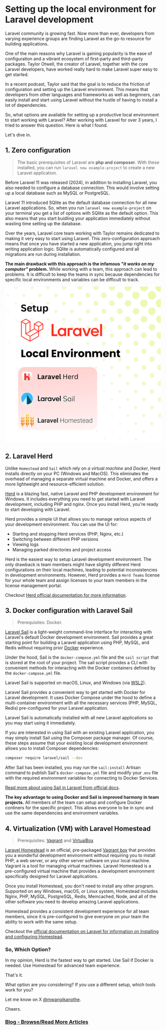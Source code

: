 # Setting up the local environment for Laravel development

Laravel community is growing fast. Now more than ever, developers from varying experience groups are finding Laravel as the go-to resource for building applications.

One of the main reasons why Laravel is gaining popularity is the ease of configuration and a vibrant ecosystem of first-party and third-party packages. Taylor Otwell, the creator of Laravel, together with the core Laravel developers, have worked really hard to make Laravel super easy to get started.

In a recent podcast, Taylor said that the goal is to reduce the friction of configuration and setting up the Laravel environment. This means that developers from other languages and frameworks as well as beginners, can easily install and start using Laravel without the hustle of having to install a lot of dependencies.

So, what options are available for setting up a productive local environment to start working with Laravel? After working with Laravel for over 3 years, I tried to answer this question. Here is what I found.

Let's dive in.

## 1. Zero configuration

> The basic prerequisites of Laravel are **php and composer**. With these installed, you can run `laravel new example-project` to create a new Laravel application.

Before Laravel 11 was released (2024), in addition to installing Laravel, you also needed to configure a database connection. This would involve setting up a local database such as MySQL or PostgreSQL.

Laravel 11 introduced SQlite as the default database connection for all new Laravel applications. So, when you run `laravel new example-project` on your terminal you get a list of options with SQlite as the default option. This also means that you start buidling your application immediately without wasting time setting up the database.

Over the years, Laravel core team working with Taylor remains dedicated to making it very easy to start using Laravel. This zero-configuration approach means that once you have started a new application, you jump right into writing application logic. SQlite is automatically configured and all migrations are run during installation.

**The main drawback with this approach is the infamous *"it works on my computer"* problem.** While working with a team, this approach can lead to problems. It is difficult to keep the teams in sync because dependencies for specific local environments and variables can be difficult to track.

![](https://github.com/mwanginjuguna/public-image-assets/blob/main/blog/laravel-local-development-tools.png?raw=true)

## 2. Laravel Herd

Unlike `Homestead` and `Sail` which rely on *a virtual machine* and *Docker*, Herd installs directly on your PC (Windows and MacOS). This eliminates the overhead of managing a separate virtual machine and Docker, and offers a more lightweight and resource-efficient solution.

[Herd](https://herd.laravel.com/) is a blazing fast, native Laravel and PHP development environment for Windows. It includes everything you need to get started with Laravel development, including PHP and nginx. Once you install Herd, you're ready to start developing with Laravel.

Herd provides a simple UI that allows you to manage various aspects of your development environment. You can use the UI for:

* Starting and stopping Herd services (PHP, Nginx, etc.)
* Switching between different PHP versions
* Viewing logs
* Managing parked directories and project access

Herd is the easiest way to setup Laravel development environment. The only drawback is team members might have slightly different Herd configurations on their local machines, leading to potential inconsistencies in development environments. However, Herd provides a `Herd Teams` license for your whole team and assign licenses to your team members in the license management portal.

Checkout [Herd official documentation for more information](https://herd.laravel.com/).

## 3. Docker configuration with Laravel Sail

> Prerequisites: Docker.

[Laravel Sail](https://laravel.com/docs/11.x/sail) is a light-weight command-line interface for interacting with Laravel's default Docker development environment. Sail provides a great starting point for building a Laravel application using PHP, MySQL, and Redis without requiring prior [Docker](https://www.docker.com/get-started/?ref=mwangikanothe) experience.

Under the hood, Sail is the `docker-compose.yml` file and the `sail script` that is stored at the root of your project. The sail script provides a CLI with convenient methods for interacting with the Docker containers defined by the `docker-compose.yml` file.

Laravel Sail is supported on macOS, Linux, and Windows (via [WSL2](https://docs.microsoft.com/en-us/windows/wsl/about)).

Laravel Sail provides a convenient way to get started with Docker for Laravel development. It uses Docker Compose under the hood to define a multi-container environment with all the necessary services (PHP, MySQL, Redis) pre-configured for your Laravel application.

Laravel Sail is automatically installed with all new Laravel applications so you may start using it immediately.

If you are interested in using Sail with an existing Laravel application, you may simply install Sail using the Composer package manager. Of course, these steps assume that your existing local development environment allows you to install Composer dependencies:

```bash
composer require laravel/sail --dev
```

After Sail has been installed, you may run the `sail:install` Artisan command to publish Sail's `docker-compose.yml` file and modify your .`env` file with the required environment variables for connecting to Docker Services.

[Read more about using Sail in Laravel from official docs](https://laravel.com/docs/11.x/sail).

**The key advantage to using Docker and Sail is improved harmony in team projects.** All members of the team can setup and configure Docker continers for the specific project. This allows everyone to be in sync and use the same dependencies and environment variables.

## 4. Virtualization (VM) with Laravel Homestead

> Prerequisites: [Vagrant](https://developer.hashicorp.com/vagrant/downloads) and [VirtualBox](https://www.virtualbox.org/)

[Laravel Homestead](https://laravel.com/docs/11.x/homestead) is an official, pre-packaged [Vagrant box](https://app.vagrantup.com/laravel/boxes/homestead) that provides you a wonderful development environment without requiring you to install PHP, a web server, or any other server software on your local machine. Vagrant is a tool for managing virtual machines. Laravel Homestead is a pre-configured virtual machine that provides a development environment specifically designed for Laravel applications.

Once you install Homestead, you don't need to install any other program. Supported on any Windows, macOS, or Linux system, Homestead includes Nginx, PHP, MySQL, PostgreSQL, Redis, Memcached, Node, and all of the other software you need to develop amazing Laravel applications.

Homestead provides a consistent development experience for all team members, since it is pre-configured to give everyone on your team the ability to work with the same setup.

Checkout the [official documentation on Laravel for information on Installing and configuring Homestead](https://laravel.com/docs/11.x/homestead).

### So, Which Option?

In my opinion, Herd is the fastest way to get started. Use Sail if Docker is needed. Use Homestead for advanced team experience.

That's it.

What option are you considering? If you use a different setup, which tools work for you?

Let me know on X [@mwangikanothe](https://x.com/mwangikanothe).

Cheers.

### [Blog - Browse/Read More Articles](https://mwanginjuguna.github.io/blog/)
